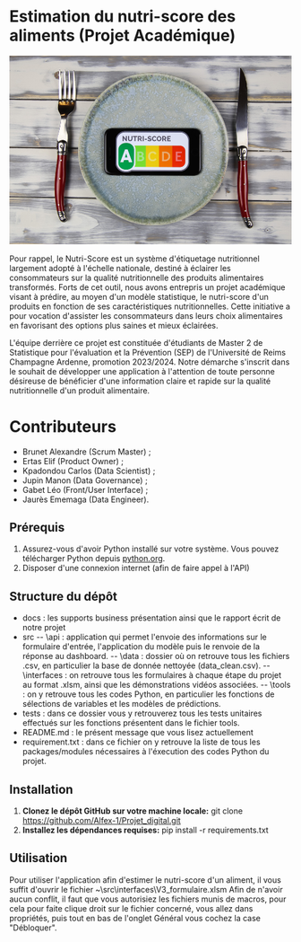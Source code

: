 # Estimation du nutri-score des aliments (Projet Académique)

![Logo](https://github.com/Alfex-1/Projet_digital/blob/main/docs/nutri.jpg)

Pour rappel, le Nutri-Score est un système d'étiquetage nutritionnel largement adopté à l'échelle nationale, destiné à éclairer les consommateurs sur la qualité nutritionnelle des produits alimentaires transformés. Forts de cet outil, nous avons entrepris un projet académique visant à prédire, au moyen d'un modèle statistique, le nutri-score d'un produits en fonction de ses caractéristiques nutritionnelles. Cette initiative a pour vocation d'assister les consommateurs dans leurs choix alimentaires en favorisant des options plus saines et mieux éclairées.

L'équipe derrière ce projet est constituée d'étudiants de Master 2 de Statistique pour l'évaluation et la Prévention (SEP) de l'Université de Reims Champagne Ardenne, promotion 2023/2024. Notre démarche s'inscrit dans le souhait de développer une application à l'attention de toute personne désireuse de bénéficier d'une information claire et rapide sur la qualité nutritionnelle d'un produit alimentaire.

# Contributeurs

- Brunet Alexandre (Scrum Master) ;
- Ertas Elif (Product Owner) ;
- Kpadondou Carlos (Data Scientist) ;
- Jupin Manon (Data Governance) ;
- Gabet Léo (Front/User Interface) ;
- Jaurès Ememaga (Data Engineer).

## Prérequis

1. Assurez-vous d'avoir Python installé sur votre système. Vous pouvez télécharger Python depuis [python.org](https://www.python.org/).
2. Disposer d'une connexion internet (afin de faire appel à l'API)

## Structure du dépôt 

- docs : les supports business présentation ainsi que le rapport écrit de notre projet
- src -- \api : application qui permet l'envoie des informations sur le formulaire d'entrée, l'application du modèle puis le renvoie de la réponse au dashboard.
      -- \data : dossier où on retrouve tous les fichiers .csv, en particulier la base de donnée nettoyée (data_clean.csv).
      -- \interfaces : on retrouve tous les formulaires à chaque étape du projet au format .xlsm, ainsi que les démonstrations vidéos associées. 
      -- \tools : on y retrouve tous les codes Python, en particulier les fonctions de sélections de variables et les modèles de prédictions.
- tests : dans ce dossier vous y retrouverez tous les tests unitaires effectués sur les fonctions présentent dans le fichier tools.
- README.md : le présent message que vous lisez actuellement 
- requirement.txt : dans ce fichier on y retrouve la liste de tous les packages/modules nécessaires à l'éxecution des codes Python du projet.

## Installation

1. **Clonez le dépôt GitHub sur votre machine locale:** git clone https://github.com/Alfex-1/Projet_digital.git
2. **Installez les dépendances requises:** pip install -r requirements.txt

## Utilisation

Pour utiliser l'application afin d'estimer le nutri-score d'un aliment, il vous suffit d'ouvrir le fichier ~\src\interfaces\V3_formulaire.xlsm 
Afin de n'avoir aucun conflit, il faut que vous autorisiez les fichiers munis de macros, pour cela pour faite clique droit sur le fichier concerné, vous allez dans propriétés, puis tout en bas de l'onglet Général vous cochez la case "Débloquer".
